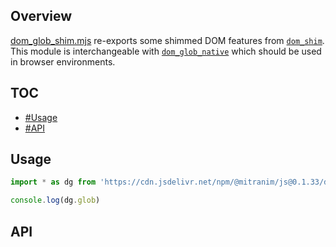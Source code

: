 ## Overview

[dom_glob_shim.mjs](../dom_glob_shim.mjs) re-exports some shimmed DOM features from [`dom_shim`](dom_shim_readme.md). This module is interchangeable with [`dom_glob_native`](dom_glob_native_readme.md) which should be used in browser environments.

## TOC

* [#Usage](#usage)
* [#API](#api)


## Usage

```js
import * as dg from 'https://cdn.jsdelivr.net/npm/@mitranim/js@0.1.33/dom_glob_shim.mjs'

console.log(dg.glob)
```

## API

